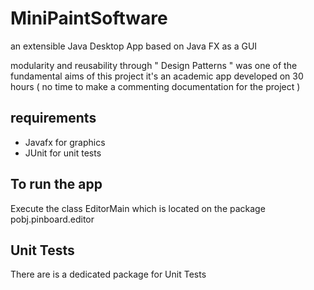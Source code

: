 # MiniPaintSoftware
an extensible Java Desktop App  based on Java FX as a GUI 

modularity and reusability through " Design Patterns " was one of the fundamental aims of this project
it's an academic app developed on 30 hours ( no time to make a commenting documentation for the project ) 

## requirements
- Javafx for graphics
- JUnit for unit tests

## To run the app
Execute the class EditorMain which is located on the  package pobj.pinboard.editor

## Unit Tests
There are is a dedicated package for Unit Tests 

